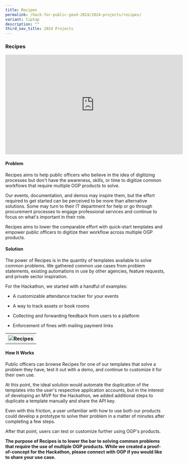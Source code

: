 ```yaml
---
title: Recipes
permalink: /hack-for-public-good-2024/2024-projects/recipes/
variant: tiptap
description: ""
third_nav_title: 2024 Projects
---
```

<h3>Recipes</h3>
<div class="iframe-wrapper">
<iframe height="315" width="560" allowfullscreen="true" frameborder="0" src="https://www.youtube.com/embed/Cnnz9sM47aU?si=G3UulxJsCHG03mei&amp;controls=0"></iframe>
</div>
<h4>Problem</h4>
<p>Recipes aims to help public officers who believe in the idea of digitizing
processes but don't have the awareness, skills, or time to digitize common
workflows that require multiple OGP products to solve.</p>
<p>Our events, documentation, and demos may inspire them, but the effort
required to get started can be perceived to be more than alternative solutions.
Some may turn to their IT department for help or go through procurement
processes to engage professional services and continue to focus on what's
important in their role.</p>
<p>Recipes aims to lower the comparable effort with quick-start templates
and empower public officers to digitize their workflow across multiple
OGP products.</p>
<h4>Solution</h4>
<p>The power of Recipes is in the quantity of templates available to solve
common problems. We gathered common use cases from problem statements,
existing automations in use by other agencies, feature requests, and private
sector inspiration.</p>
<p>For the Hackathon, we started with a handful of examples:</p>
<ul data-tight="true" class="tight">
<li>
<p>A customizable attendance tracker for your events</p>
</li>
<li>
<p>A way to track assets or book rooms</p>
</li>
<li>
<p>Collecting and forwarding feedback from users to a platform</p>
</li>
<li>
<p>Enforcement of fines with mailing payment links</p>
</li>
</ul>
<table>
<tbody>
<tr>
<th rowspan="1" colspan="1">
<div class="isomer-image-wrapper">
<img style="width: 100%" height="auto" width="100%" alt="Recipes" src="/images/recipes_A3.jpg">
</div>
</th>
</tr>
</tbody>
</table>
<h4>How It Works</h4>
<p>Public officers can browse Recipes for one of our templates that solve
a problem they have, test it out with a demo, and continue to customize
it for their own use.</p>
<p>At this point, the ideal solution would automate the duplication of the
templates into the user's respective application accounts, but in the interest
of developing an MVP for the Hackathon, we added additional steps to duplicate
a template manually and share the API key.</p>
<p>Even with this friction, a user unfamiliar with how to use both our products
could develop a prototype to solve their problem in a matter of minutes
after completing a few steps.</p>
<p>After that point, users can test or customize further using OGP's products.</p>
<p><strong>The purpose of Recipes is to lower the bar to solving common problems that require the use of multiple OGP products. While we created a proof-of-concept for the Hackathon, please connect with OGP if you would like to share your use case.</strong>
</p>
<p></p>
<p></p>
<p></p>